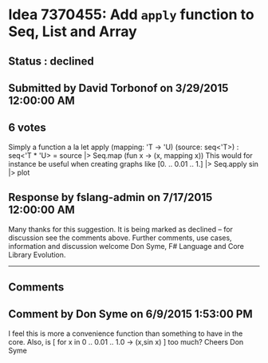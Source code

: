 # Idea 7370455: Add `apply` function to Seq, List and Array #

## Status : declined

## Submitted by David Torbonof on 3/29/2015 12:00:00 AM

## 6 votes

Simply a function a la
let apply (mapping: 'T -> 'U) (source: seq<'T>) : seq<'T * 'U> = source |> Seq.map (fun x -> (x, mapping x))
This would for instance be useful when creating graphs like
[0. .. 0.01 .. 1.] |> Seq.apply sin |> plot



## Response by fslang-admin on 7/17/2015 12:00:00 AM

Many thanks for this suggestion. It is being marked as declined – for discussion see the comments above.
Further comments, use cases, information and discussion welcome
Don Syme, F# Language and Core Library Evolution.

------------------------
## Comments


## Comment by Don Syme on 6/9/2015 1:53:00 PM
I feel this is more a convenience function than something to have in the core. Also, is
[ for x in 0 .. 0.01 .. 1.0 -> (x,sin x) ]
too much?
Cheers
Don Syme

